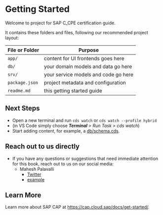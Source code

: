 # Getting Started

Welcome to project for SAP C_CPE certification guide.

It contains these folders and files, following our recommended project layout:

File or Folder | Purpose
---------|----------
`app/` | content for UI frontends goes here
`db/` | your domain models and data go here
`srv/` | your service models and code go here
`package.json` | project metadata and configuration
`readme.md` | this getting started guide


## Next Steps

- Open a new terminal and run `cds watch` or `cds watch --profile hybrid`
- (in VS Code simply choose _**Terminal** > Run Task > cds watch_)
- Start adding content, for example, a [db/schema.cds](db/schema.cds).

## Reach out to us directly

- If you have any questions or suggestions that need immediate attention for this book, reach out to us on our social media:
  - Mahesh Palavalli
    - <a href="https://twitter.com/maheshk_p" target="_blank">Twitter</a>
    - <a href="https://www.linkedin.com/in/maheshpalavalli/" target="_blank">example</a>
  

## Learn More

Learn more about SAP CAP at https://cap.cloud.sap/docs/get-started/.
